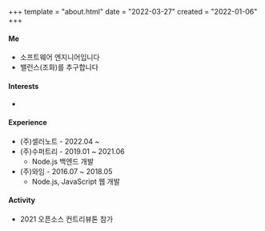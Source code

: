 +++
template = "about.html"
date = "2022-03-27"
created = "2022-01-06"
+++

#### Me
- 소프트웨어 엔지니어입니다
- 밸런스(조화)를 추구합니다

#### Interests
- 

#### Experience
- (주)셀러노트 - 2022.04 ~ 
- (주)수퍼트리 - 2019.01 ~ 2021.06
  - Node.js 백엔드 개발
- (주)와임 - 2016.07 ~ 2018.05
  - Node.js, JavaScript 웹 개발

#### Activity
- 2021 오픈소스 컨트리뷰톤 참가